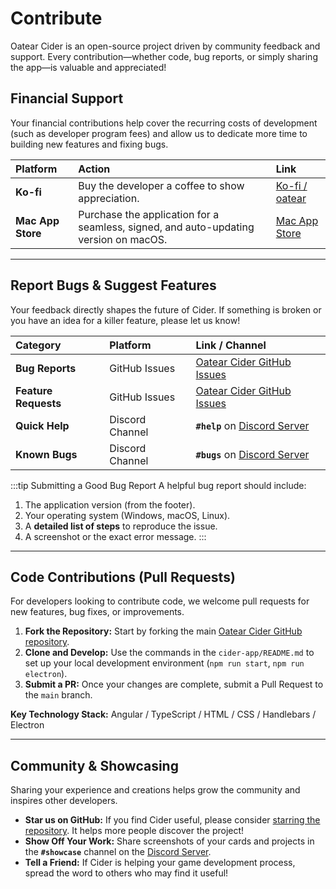 # Contribute

Oatear Cider is an open-source project driven by community feedback and support. Every contribution—whether code, bug reports, or simply sharing the app—is valuable and appreciated!

## Financial Support

Your financial contributions help cover the recurring costs of development (such as developer program fees) and allow us to dedicate more time to building new features and fixing bugs.

| Platform | Action | Link |
| :--- | :--- | :--- |
| **Ko-fi** | Buy the developer a coffee to show appreciation. | [Ko-fi / oatear](https://ko-fi.com/oatear?ref=oatear.com) |
| **Mac App Store** | Purchase the application for a seamless, signed, and auto-updating version on macOS. | [Mac App Store](https://apps.apple.com/us/app/oatear-cider/id6749406996?mt=12) |

---

## Report Bugs & Suggest Features

Your feedback directly shapes the future of Cider. If something is broken or you have an idea for a killer feature, please let us know!

| Category | Platform | Link / Channel |
| :--- | :--- | :--- |
| **Bug Reports** | GitHub Issues | [Oatear Cider GitHub Issues](https://github.com/oatear/cider/issues) |
| **Feature Requests** | GitHub Issues | [Oatear Cider GitHub Issues](https://github.com/oatear/cider/issues) |
| **Quick Help** | Discord Channel | **`#help`** on [Discord Server](https://discord.gg/S66xw9Wc9V) |
| **Known Bugs** | Discord Channel | **`#bugs`** on [Discord Server](https://discord.gg/S66xw9Wc9V) |

:::tip Submitting a Good Bug Report
A helpful bug report should include:
1.  The application version (from the footer).
2.  Your operating system (Windows, macOS, Linux).
3.  A **detailed list of steps** to reproduce the issue.
4.  A screenshot or the exact error message.
:::

---

## Code Contributions (Pull Requests)

For developers looking to contribute code, we welcome pull requests for new features, bug fixes, or improvements.

1.  **Fork the Repository:** Start by forking the main [Oatear Cider GitHub repository](https://github.com/oatear/cider).
2.  **Clone and Develop:** Use the commands in the `cider-app/README.md` to set up your local development environment (`npm run start`, `npm run electron`).
3.  **Submit a PR:** Once your changes are complete, submit a Pull Request to the `main` branch.

**Key Technology Stack:** Angular / TypeScript / HTML / CSS / Handlebars / Electron

---

## Community & Showcasing

Sharing your experience and creations helps grow the community and inspires other developers.

*   **Star us on GitHub:** If you find Cider useful, please consider [starring the repository](https://github.com/oatear/cider). It helps more people discover the project!
*   **Show Off Your Work:** Share screenshots of your cards and projects in the **`#showcase`** channel on the [Discord Server](https://discord.gg/S66xw9Wc9V).
*   **Tell a Friend:** If Cider is helping your game development process, spread the word to others who may find it useful!